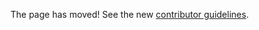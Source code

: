 The page has moved! See the new [contributor guidelines](https://github.com/meteor/meteor/wiki/Contributing-to-Meteor).